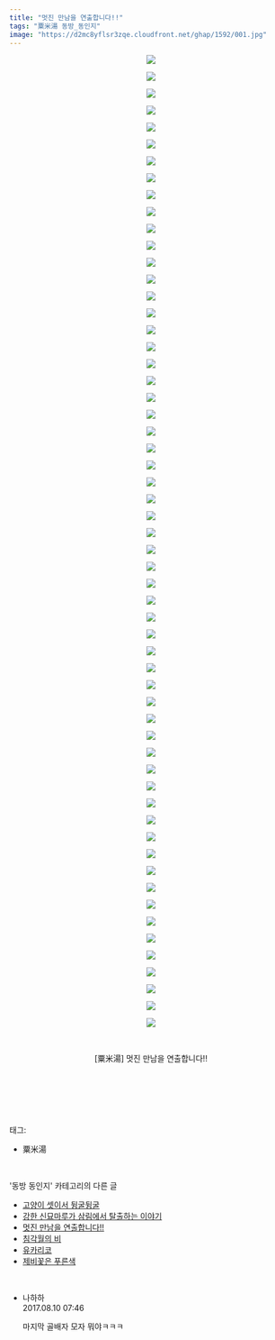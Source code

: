 ```yaml
---
title: "멋진 만남을 연출합니다!!"
tags: "粟米湯 동방_동인지"
image: "https://d2mc8yflsr3zqe.cloudfront.net/ghap/1592/001.jpg"
---
```

<div class="article">
<p style="text-align: center; clear: none; float: none;"><img src="{{ site.imgserver2 }}/ghap/1592/001.jpg"/></p>
<p style="text-align: center; clear: none; float: none;"><img src="{{ site.imgserver2 }}/ghap/1592/002.jpg"/></p>
<p style="text-align: center; clear: none; float: none;"><img src="{{ site.imgserver2 }}/ghap/1592/003.jpg"/></p>
<p style="text-align: center; clear: none; float: none;"><img src="{{ site.imgserver2 }}/ghap/1592/004.jpg"/></p>
<p style="text-align: center; clear: none; float: none;"><img src="{{ site.imgserver2 }}/ghap/1592/005.jpg"/></p>
<p style="text-align: center; clear: none; float: none;"><img src="{{ site.imgserver2 }}/ghap/1592/006.jpg"/></p>
<p style="text-align: center; clear: none; float: none;"><img src="{{ site.imgserver2 }}/ghap/1592/007.jpg"/></p>
<p style="text-align: center; clear: none; float: none;"><img src="{{ site.imgserver2 }}/ghap/1592/008.jpg"/></p>
<p style="text-align: center; clear: none; float: none;"><img src="{{ site.imgserver2 }}/ghap/1592/009.jpg"/></p>
<p style="text-align: center; clear: none; float: none;"><img src="{{ site.imgserver2 }}/ghap/1592/010.jpg"/></p>
<p style="text-align: center; clear: none; float: none;"><img src="{{ site.imgserver2 }}/ghap/1592/011.jpg"/></p>
<p style="text-align: center; clear: none; float: none;"><img src="{{ site.imgserver2 }}/ghap/1592/012.jpg"/></p>
<p style="text-align: center; clear: none; float: none;"><img src="{{ site.imgserver2 }}/ghap/1592/013.jpg"/></p>
<p style="text-align: center; clear: none; float: none;"><img src="{{ site.imgserver2 }}/ghap/1592/014.jpg"/></p>
<p style="text-align: center; clear: none; float: none;"><img src="{{ site.imgserver2 }}/ghap/1592/015.jpg"/></p>
<p style="text-align: center; clear: none; float: none;"><img src="{{ site.imgserver2 }}/ghap/1592/016.jpg"/></p>
<p style="text-align: center; clear: none; float: none;"><img src="{{ site.imgserver2 }}/ghap/1592/017.jpg"/></p>
<p style="text-align: center; clear: none; float: none;"><img src="{{ site.imgserver2 }}/ghap/1592/018.jpg"/></p>
<p style="text-align: center; clear: none; float: none;"><img src="{{ site.imgserver2 }}/ghap/1592/019.jpg"/></p>
<p style="text-align: center; clear: none; float: none;"><img src="{{ site.imgserver2 }}/ghap/1592/020.jpg"/></p>
<p style="text-align: center; clear: none; float: none;"><img src="{{ site.imgserver2 }}/ghap/1592/021.jpg"/></p>
<p style="text-align: center; clear: none; float: none;"><img src="{{ site.imgserver2 }}/ghap/1592/022.jpg"/></p>
<p style="text-align: center; clear: none; float: none;"><img src="{{ site.imgserver2 }}/ghap/1592/023.jpg"/></p>
<p style="text-align: center; clear: none; float: none;"><img src="{{ site.imgserver2 }}/ghap/1592/024.jpg"/></p>
<p style="text-align: center; clear: none; float: none;"><img src="{{ site.imgserver2 }}/ghap/1592/025.jpg"/></p>
<p style="text-align: center; clear: none; float: none;"><img src="{{ site.imgserver2 }}/ghap/1592/026.jpg"/></p>
<p style="text-align: center; clear: none; float: none;"><img src="{{ site.imgserver2 }}/ghap/1592/027.jpg"/></p>
<p style="text-align: center; clear: none; float: none;"><img src="{{ site.imgserver2 }}/ghap/1592/028.jpg"/></p>
<p style="text-align: center; clear: none; float: none;"><img src="{{ site.imgserver2 }}/ghap/1592/029.jpg"/></p>
<p style="text-align: center; clear: none; float: none;"><img src="{{ site.imgserver2 }}/ghap/1592/030.jpg"/></p>
<p style="text-align: center; clear: none; float: none;"><img src="{{ site.imgserver2 }}/ghap/1592/031.jpg"/></p>
<p style="text-align: center; clear: none; float: none;"><img src="{{ site.imgserver2 }}/ghap/1592/032.jpg"/></p>
<p style="text-align: center; clear: none; float: none;"><img src="{{ site.imgserver2 }}/ghap/1592/033.jpg"/></p>
<p style="text-align: center; clear: none; float: none;"><img src="{{ site.imgserver2 }}/ghap/1592/034.jpg"/></p>
<p style="text-align: center; clear: none; float: none;"><img src="{{ site.imgserver2 }}/ghap/1592/035.jpg"/></p>
<p style="text-align: center; clear: none; float: none;"><img src="{{ site.imgserver2 }}/ghap/1592/036.jpg"/></p>
<p style="text-align: center; clear: none; float: none;"><img src="{{ site.imgserver2 }}/ghap/1592/037.jpg"/></p>
<p style="text-align: center; clear: none; float: none;"><img src="{{ site.imgserver2 }}/ghap/1592/038.jpg"/></p>
<p style="text-align: center; clear: none; float: none;"><img src="{{ site.imgserver2 }}/ghap/1592/039.jpg"/></p>
<p style="text-align: center; clear: none; float: none;"><img src="{{ site.imgserver2 }}/ghap/1592/040.jpg"/></p>
<p style="text-align: center; clear: none; float: none;"><img src="{{ site.imgserver2 }}/ghap/1592/041.jpg"/></p>
<p style="text-align: center; clear: none; float: none;"><img src="{{ site.imgserver2 }}/ghap/1592/042.jpg"/></p>
<p style="text-align: center; clear: none; float: none;"><img src="{{ site.imgserver2 }}/ghap/1592/043.jpg"/></p>
<p style="text-align: center; clear: none; float: none;"><img src="{{ site.imgserver2 }}/ghap/1592/044.jpg"/></p>
<p style="text-align: center; clear: none; float: none;"><img src="{{ site.imgserver2 }}/ghap/1592/045.jpg"/></p>
<p style="text-align: center; clear: none; float: none;"><img src="{{ site.imgserver2 }}/ghap/1592/046.jpg"/></p>
<p style="text-align: center; clear: none; float: none;"><img src="{{ site.imgserver2 }}/ghap/1592/047.jpg"/></p>
<p style="text-align: center; clear: none; float: none;"><img src="{{ site.imgserver2 }}/ghap/1592/048.jpg"/></p>
<p style="text-align: center; clear: none; float: none;"><img src="{{ site.imgserver2 }}/ghap/1592/049.jpg"/></p>
<p style="text-align: center; clear: none; float: none;"><img src="{{ site.imgserver2 }}/ghap/1592/050.jpg"/></p>
<p style="text-align: center; clear: none; float: none;"><img src="{{ site.imgserver2 }}/ghap/1592/051.jpg"/></p>
<p style="text-align: center; clear: none; float: none;"><img src="{{ site.imgserver2 }}/ghap/1592/052.jpg"/></p>
<p style="text-align: center; clear: none; float: none;"><img src="{{ site.imgserver2 }}/ghap/1592/053.jpg"/></p>
<p style="text-align: center; clear: none; float: none;"><img src="{{ site.imgserver2 }}/ghap/1592/054.jpg"/></p>
<p style="text-align: center; clear: none; float: none;"><img src="{{ site.imgserver2 }}/ghap/1592/055.jpg"/></p>
<p style="text-align: center; clear: none; float: none;"><img src="{{ site.imgserver2 }}/ghap/1592/056.jpg"/></p>
<p style="text-align: center; clear: none; float: none;"><img src="{{ site.imgserver2 }}/ghap/1592/057.jpg"/></p>
<p style="text-align: center; clear: none; float: none;"><img src="{{ site.imgserver2 }}/ghap/1592/058.jpg"/></p>
<p style="text-align: center; clear: none; float: none;"><br/></p>
<p style="text-align: center; clear: none; float: none;">[粟米湯] 멋진 만남을 연출합니다!!</p>
<p style="text-align: center; clear: none; float: none;"><br/></p>
<p><br/></p>
</div><br/>
<div class="tagTrail">
<p>태그: </p>
<ul>
<li>粟米湯</li>
</ul>
</div><br/>
<div class="another">
<p>'동방 동인지' 카테고리의 다른 글</p>
<ul>
<li><a href="/ghap_1594">고양이 셋이서 뒹굴뒹굴</a></li>
<li><a href="/ghap_1593">강한 신묘마루가 삼림에서 탈출하는 이야기</a></li>
<li><a href="/ghap_1592">멋진 만남을 연출합니다!!</a></li>
<li><a href="/ghap_1591">침각월의 비</a></li>
<li><a href="/ghap_1590">유카리코</a></li>
<li><a href="/ghap_1588">제비꽃은 푸른색</a></li>
</ul>
</div><br/>
<div class="cb_module cb_fluid">
<div class="cb_wrt cb_profile">
<div class="comment">
<ul>
<li class="cb_thumb_off" id="comment15055799">
<div class="cb_comment_area">
<div class="cb_info_area">
<div class="cb_section">
<span class="cb_nick_name">나하하</span>
</div>
<div class="cb_section">
<span class="cb_date">2017.08.10 07:46 </span>
</div>
</div>
<div class="cb_dsc_comment">
<p class="cb_dsc">
											마지막 골배자 모자 뭐야ㅋㅋㅋ
										</p>
</div>
</div></li>
</ul>
</div>
</div><!-- commentList close -->
</div><br/>
